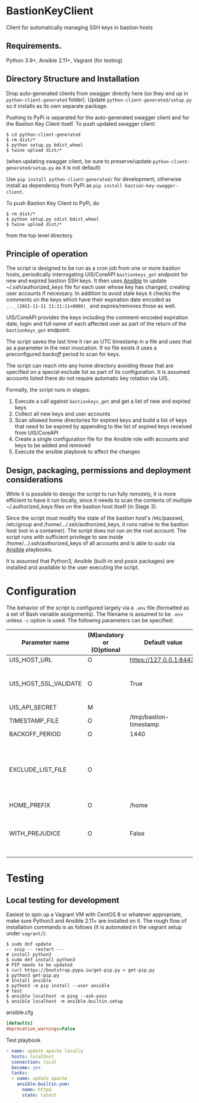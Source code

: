 # BastionKeyClient
Client for automatically managing SSH keys in bastion hosts

## Requirements.

Python 3.9+, Ansible 2.11+, Vagrant (for testing)

## Directory Structure and Installation

Drop auto-generated clients from swagger directly here (so they end up in
`python-client-generated` folder). Update `python-client-generated/setup.py`
so it installs as its own separate package. 

Pushing to PyPi is separated for the auto-generated swagger client and for the Bastion Key Client itself. 
To push updated swagger client:
```shell
$ cd python-client-generated
$ rm dist/*
$ python setup.py bdist_wheel
$ twine upload dist/*
```
(when updating swagger client, be sure to preserve/update `python-client-generated/setup.py` as it is not default)

Use `pip install python-client-generated/` for development, otherwise install as dependency from PyPi as 
`pip install bastion-key-swagger-client`. 

To push Bastion Key Client to PyPi, do
```shell
$ rm dist/*
$ python setup.py sdist bdist_wheel
$ twine upload dist/*
```
from the top level directory

## Principle of operation
The script is designed to be run as a cron job from one or more bastion hosts, periodically interrogating
UIS/CoreAPI `bastionkeys_get` endpoint for new and expired bastion SSH keys. 
It then uses [Ansible](ansible/README.md) to update ~/.ssh/authorized_keys file for each
user whose key has changed, creating user accounts if necessary. 
In addition to avoid stale keys it checks the comments on the keys which have
their expiration date encoded as `..._(2021-11-11 11:11:11+0000)_` and expires/removes those as well.

UIS/CoreAPI provides the keys including the comment-encoded expiration date, login and full name of
each affected user as part of the return of the `bastionkeys_get` endpoint. 

The script saves the last time it ran as UTC timestamp in a file and uses that as a parameter in the next
invocation. If no file exists it uses a preconfigured _backoff_ period to scan for keys. 

The script can reach into any home directory avoiding those that are
specified on a special exclude list as part of its configuration. 
It is assumed accounts listed there do not require automatic key rotation via UIS. 

Formally, the script runs in stages:

1. Execute a call against `bastionkeys_get` and get a list of new and expired keys
2. Collect all new keys and user accounts
3. Scan allowed home directories for expired keys and build a list of keys that need to be expired by appending to 
the list of expired keys received from UIS/CoreAPI
4. Create a single configuration file for the Ansible role with accounts and keys
to be added and removed
5. Execute the ansible playbook to affect the changes

## Design, packaging, permissions and deployment considerations

While it is possible to design the script to run fully remotely, it is more efficient
to have it run locally, since it needs to scan the contents of multiple ~/.authorized_keys
files on the bastion host itself (in Stage 3).

Since the script must modify the state of the bastion host's /etc/passwd, /etc/group and 
/home/.../.ssh/authorized_keys, it runs native to the bastion host (not in a container).
The script does not run on the root account. The script runs with sufficient privilege to
see inside /home/.../.ssh/authorized_keys of all accounts and is able to sudo via 
[Ansible](ansible/README.md) playbooks. 

It is assumed that Python3, Ansible (built-in and posix packages) are installed and available
to the user executing the script.

# Configuration

The behavior of the script is configured largely via a `.env` file (formatted as a set of Bash
variable assignments). The filename is assumed to be `.env` unless `-c` option is used. The
following parameters can be specified:

| Parameter name | (M)andatory or (O)ptional| Default value | Notes |
|--- |--- |--- | --- | 
| UIS_HOST_URL | O | https://127.0.0.1:8443/ |
| UIS_HOST_SSL_VALIDATE | O | True | Warnings from urllib will be printed if `False` |
| UIS_API_SECRET | M |  | 
| TIMESTAMP_FILE | O | /tmp/bastion-timestamp |
| BACKOFF_PERIOD | O | 1440 | In minutes | 
| EXCLUDE_LIST_FILE | O | | Exclude home directories of these users (white space separated)  |
| HOME_PREFIX | O | /home |
| WITH_PREJUDICE | O | False | If `True` remove keys that don't have a timestamp |

# Testing

## Local testing for development

Easiest to spin up a Vagrant VM with CentOS 8 or whatever appropriate, make sure Python3
and Ansible 2.11+ are installed on it. The rough flow of installation commands is as
follows (it is automated in the vagrant setup under `vagrant/`):
```shell
$ sudo dnf update
-- snip -- restart ---
# install python3
$ sudo dnf install python3
# PIP needs to be updated
$ curl https://bootstrap.pypa.io/get-pip.py > get-pip.py
$ python3 get-pip.py
# Install ansible 
$ python3 -m pip install --user ansible
# test 
$ ansible localhost -m ping --ask-pass
$ ansible localhost -m ansible.builtin.setup
```
ansible.cfg 
```ini
[defaults]
deprecation_warnings=False
```
Test playbook
```yaml
- name: update apache locally
  hosts: localhost
  connection: local
  become: yes
  tasks:
  - name: update apache
    ansible.builtin.yum:
      name: httpd
      state: latest
```